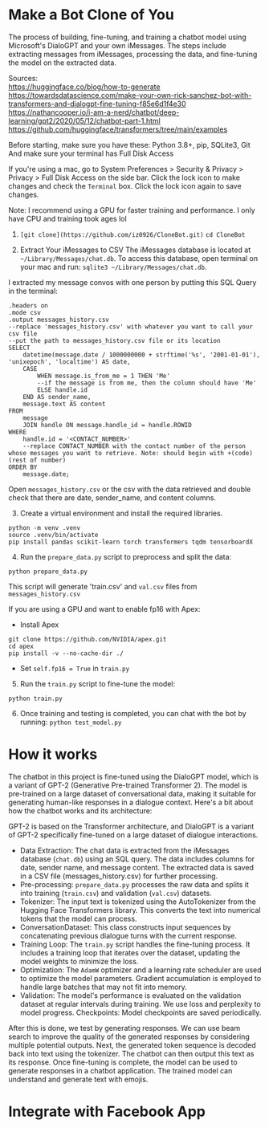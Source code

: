 # Make a Bot Clone of You

The process of building, fine-tuning, and training a chatbot model using Microsoft's DialoGPT and your own iMessages. The steps include extracting messages from iMessages, processing the data, and fine-tuning the model on the extracted data.

Sources: <br>
https://huggingface.co/blog/how-to-generate<br>
https://towardsdatascience.com/make-your-own-rick-sanchez-bot-with-transformers-and-dialogpt-fine-tuning-f85e6d1f4e30<br>
https://nathancooper.io/i-am-a-nerd/chatbot/deep-learning/gpt2/2020/05/12/chatbot-part-1.html<br>
https://github.com/huggingface/transformers/tree/main/examples<br>

Before starting, make sure you have these: Python 3.8+, pip, SQLite3, Git
And make sure your terminal has Full Disk Access

If you're using a mac, go to System Preferences > Security & Privacy > Privacy > Full Disk Access on the side bar. Click the lock icon to make changes and check the `Terminal` box. Click the lock icon again to save changes.

Note: I recommend using a GPU for faster training and performance. I only have CPU and training took ages lol

1) `[git clone](https://github.com/iz0926/CloneBot.git)` 
`cd CloneBot` 

2) Extract Your iMessages to CSV
The iMessages database is located at `~/Library/Messages/chat.db`. To access this database, open terminal on your mac and run: `sqlite3 ~/Library/Messages/chat.db`. 

I extracted my message convos with one person by putting this SQL Query in the terminal:
```
.headers on
.mode csv
.output messages_history.csv
--replace 'messages_history.csv' with whatever you want to call your csv file
--put the path to messages_history.csv file or its location
SELECT
    datetime(message.date / 1000000000 + strftime('%s', '2001-01-01'), 'unixepoch', 'localtime') AS date,
    CASE
        WHEN message.is_from_me = 1 THEN 'Me'
        --if the message is from me, then the column should have 'Me'
        ELSE handle.id
    END AS sender_name,
    message.text AS content
FROM
    message
    JOIN handle ON message.handle_id = handle.ROWID
WHERE
    handle.id = '<CONTACT_NUMBER>'
    --replace CONTACT_NUMBER with the contact number of the person whose messages you want to retrieve. Note: should begin with +(code)(rest of number)
ORDER BY
    message.date;
```
Open `messages_history.csv` or the csv with the data retrieved and double check that there are date, sender_name, and content columns.

3) Create a virtual environment and install the required libraries.
```
python -m venv .venv
source .venv/bin/activate
pip install pandas scikit-learn torch transformers tqdm tensorboardX
```

4) Run the `prepare_data.py` script to preprocess and split the data:
```
python prepare_data.py
```
This script will generate 'train.csv' and `val.csv` files from `messages_history.csv`

If you are using a GPU and want to enable fp16 with Apex:
- Install Apex
```
git clone https://github.com/NVIDIA/apex.git
cd apex
pip install -v --no-cache-dir ./
```
- Set `self.fp16 = True` in `train.py`

5) Run the `train.py` script to fine-tune the model:
```
python train.py
```
6) Once training and testing is completed, you can chat with the bot by running: `python test_model.py`

# How it works
The chatbot in this project is fine-tuned using the DialoGPT model, which is a variant of GPT-2 (Generative Pre-trained Transformer 2). The model is pre-trained on a large dataset of conversational data, making it suitable for generating human-like responses in a dialogue context. Here's a bit about how the chatbot works and its architecture:

GPT-2 is based on the Transformer architecture, and DialoGPT is a variant of GPT-2 specifically fine-tuned on a large dataset of dialogue interactions.

* Data Extraction: The chat data is extracted from the iMessages database (`chat.db`) using an SQL query. The data includes columns for date, sender name, and message content. The extracted data is saved in a CSV file (messages_history.csv) for further processing.
* Pre-processing: `prepare_data.py` processes the raw data and splits it into training (`train.csv`) and validation (`val.csv`) datasets.
* Tokenizer: The input text is tokenized using the AutoTokenizer from the Hugging Face Transformers library. This converts the text into numerical tokens that the model can process.
* ConversationDataset: This class constructs input sequences by concatenating previous dialogue turns with the current response.
* Training Loop: The `train.py` script handles the fine-tuning process. It includes a training loop that iterates over the dataset, updating the model weights to minimize the loss.
* Optimization: The `AdamW` optimizer and a learning rate scheduler are used to optimize the model parameters. Gradient accumulation is employed to handle large batches that may not fit into memory.
* Validation: The model's performance is evaluated on the validation dataset at regular intervals during training. We use loss and perplexity to model progress.
Checkpoints: Model checkpoints are saved periodically.

After this is done, we test by generating responses. We can use beam search to improve the quality of the generated responses by considering multiple potential outputs.
Next, the generated token sequence is decoded back into text using the tokenizer. The chatbot can then output this text as its response.
Once fine-tuning is complete, the model can be used to generate responses in a chatbot application. The trained model can understand and generate text with emojis.

# Integrate with Facebook App
